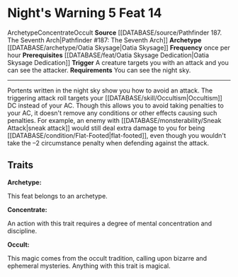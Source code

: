 ﻿---
actions: '[reaction]'
feat: Night's Warning
frequency: once per hour
id: '4073'
level: '14'
name: Night's Warning
prerequisite: '[[DATABASE/feat/Oatia Skysage Dedication|Oatia Skysage Dedication]]'
rarity: Common
requirement: You can see the night sky.
source: '[[DATABASE/source/Pathfinder 187. The Seventh Arch|Pathfinder #187: The Seventh
  Arch]]'
trait:
- '[[DATABASE/trait/Archetype|Archetype]]'
- '[[DATABASE/trait/Concentrate|Concentrate]]'
- '[[DATABASE/trait/Occult|Occult]]'
trigger: A creature targets you with an attack and you can see the attacker.
type: Feat

---
# Night's Warning <span class="action-icon">5</span> <span class="item-type">Feat 14</span>

<span class="item-trait">Archetype</span><span class="item-trait">Concentrate</span><span class="item-trait">Occult</span>
**Source** [[DATABASE/source/Pathfinder 187. The Seventh Arch|Pathfinder #187: The Seventh Arch]]
**Archetype** [[DATABASE/archetype/Oatia Skysage|Oatia Skysage]]
**Frequency** once per hour
**Prerequisites** [[DATABASE/feat/Oatia Skysage Dedication|Oatia Skysage Dedication]]
**Trigger** A creature targets you with an attack and you can see the attacker.
**Requirements** You can see the night sky.

---
Portents written in the night sky show you how to avoid an attack. The triggering attack roll targets your [[DATABASE/skill/Occultism|Occultism]] DC instead of your AC. Though this allows you to avoid taking penalties to your AC, it doesn't remove any conditions or other effects causing such penalties. For example, an enemy with [[DATABASE/monsterability/Sneak Attack|sneak attack]] would still deal extra damage to you for being [[DATABASE/condition/Flat-Footed|flat-footed]], even though you wouldn't take the –2 circumstance penalty when defending against the attack.

## Traits

**Archetype:**

This feat belongs to an archetype.

**Concentrate:**

An action with this trait requires a degree of mental concentration and discipline.

**Occult:**

This magic comes from the occult tradition, calling upon bizarre and ephemeral mysteries. Anything with this trait is magical.